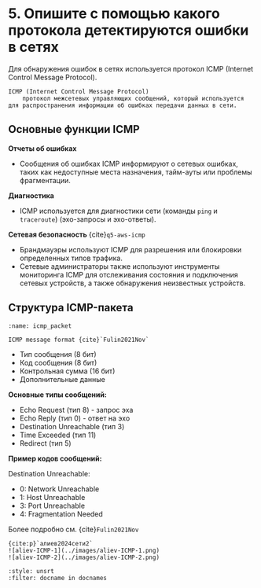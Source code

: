 # 5. Опишите с помощью какого протокола детектируются ошибки в сетях

Для обнаружения ошибок в сетях используется протокол ICMP (Internet Control Message Protocol).
```{glossary}
ICMP (Internet Control Message Protocol)
    протокол межсетевых управляющих сообщений, который используется для распространения информации об ошибках передачи данных в сети.
```
## Основные функции ICMP

**Отчеты об ошибках**
- Сообщения об ошибках ICMP информируют о сетевых ошибках, таких как недоступные места назначения, тайм-ауты или проблемы фрагментации.

**Диагностика**
- ICMP используется для диагностики сети (команды `ping` и `traceroute`) (эхо-запросы и эхо-ответы).

**Сетевая безопасность** {cite}`q5-aws-icmp`
- Брандмауэры используют ICMP для разрешения или блокировки определенных типов трафика. 
- Сетевые администраторы также используют инструменты мониторинга ICMP для отслеживания состояния и подключения сетевых устройств, а также обнаружения неизвестных устройств.

## Структура ICMP-пакета
```{figure} ../images/icmp_packet.png
:name: icmp_packet

ICMP message format {cite}`Fulin2021Nov`
```

- Тип сообщения (8 бит)
- Код сообщения (8 бит)
- Контрольная сумма (16 бит)
- Дополнительные данные

**Основные типы сообщений:**
- Echo Request (тип 8) - запрос эха
- Echo Reply (тип 0) - ответ на эхо
- Destination Unreachable (тип 3)
- Time Exceeded (тип 11)
- Redirect (тип 5)

**Пример кодов сообщений:**

Destination Unreachable:

- 0: Network Unreachable
- 1: Host Unreachable
- 3: Port Unreachable
- 4: Fragmentation Needed

Более подробно см. {cite}`Fulin2021Nov`

```{dropdown} Алиев,2024
{cite:p}`алиев2024сети2`
![aliev-ICMP-1](../images/aliev-ICMP-1.png)
![aliev-ICMP-2](../images/aliev-ICMP-2.png)
```

```{bibliography}
:style: unsrt
:filter: docname in docnames
```
